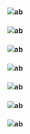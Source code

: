 ### ![ab](https://github.com/user-attachments/assets/2ab2f2c6-2848-4763-879e-b8502a393ce8)
### ![ab](https://github.com/user-attachments/assets/9bc335a7-ca3f-4715-b597-0531b00803c0)
### ![ab](https://github.com/user-attachments/assets/542877e5-67af-4055-acce-d065c60f46c0)
### ![ab](https://github.com/user-attachments/assets/eb588a3a-d3a7-4f7a-801c-a19f09292cb6)
### ![ab](https://github.com/user-attachments/assets/1fd5f885-3f50-4cb6-ad69-e5d542b08f53)
### ![ab](https://github.com/user-attachments/assets/1c4e5a26-7913-45f5-b6b2-a20ab3e87c1d)
### ![ab](https://github.com/user-attachments/assets/0c223bf6-ac83-48c1-9bc9-d74349395198)

